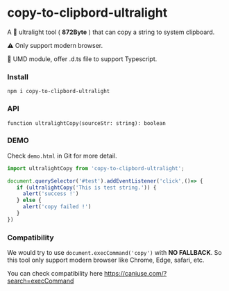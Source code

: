 # copy-to-clipbord-ultralight

A 🚀 ultralight tool  ( **872Byte** )  that can copy a string to system clipboard.

⚠️ Only support modern browser.

🔑 UMD module, offer .d.ts file to support Typescript.



### Install

```
npm i copy-to-clipbord-ultralight
```



### API

`function ultralightCopy(sourceStr: string): boolean`



### DEMO

Check `demo.html` in Git for more detail.

```js
import ultralightCopy from 'copy-to-clipbord-ultralight';

document.querySelector('#test').addEventListener('click',()=> {
   if (ultralightCopy('This is test string.')) {
     alert('success !')
   } else {
     alert('copy failed !')
   }
})
```



### Compatibility

We would try to use `document.execCommand('copy')` with **NO FALLBACK**. So this tool only support modern browser like Chrome, Edge, safari, etc.

 You can check compatibility here https://caniuse.com/?search=execCommand



